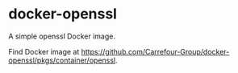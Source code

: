 # docker-openssl

A simple openssl Docker image.

Find Docker image at https://github.com/Carrefour-Group/docker-openssl/pkgs/container/openssl.

